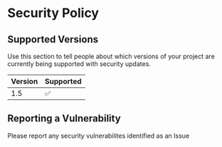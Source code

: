 # Security Policy

## Supported Versions

Use this section to tell people about which versions of your project are
currently being supported with security updates.

| Version | Supported          |
| ------- | ------------------ |
| 1.5   | :white_check_mark: |

## Reporting a Vulnerability

Please report any security vulnerabilites identified as an Issue
